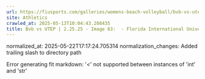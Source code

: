 ```yaml
---
url: https://fiusports.com/galleries/womens-beach-volleyball/bvb-vs-utep-2-25-25/image-63/356/62743/
site: Athletics
crawled_at: 2025-05-13T10:04:43.208435
title: Bvb vs UTEP | 2.25.25 - Image 63:  - Florida International University
---
```

normalized_at: 2025-05-22T17:17:24.705314
normalization_changes: Added trailing slash to directory path

Error generating fit markdown: '<' not supported between instances of 'int' and 'str'